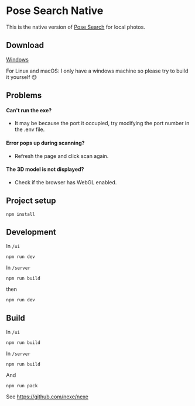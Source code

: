 # Pose Search Native

This is the native version of [Pose Search](x6ud.github.io/pose-search) for local photos.

## Download

[Windows](https://github.com/x6ud/pose-search-native/releases)

For Linux and macOS: I only have a windows machine so please try to build it yourself 😓

## Problems

#### Can't run the exe?

- It may be because the port it occupied, try modifying the port number in the .env file.

#### Error pops up during scanning?

- Refresh the page and click scan again.

#### The 3D model is not displayed?

- Check if the browser has WebGL enabled.

## Project setup

```
npm install
```

## Development

In `/ui`

```
npm run dev
```

In `/server`
```
npm run build
```
then
```
npm run dev
```

## Build
In `/ui`

```
npm run build
```
In `/server`

```
npm run build
```
And

```
npm run pack
```
See https://github.com/nexe/nexe